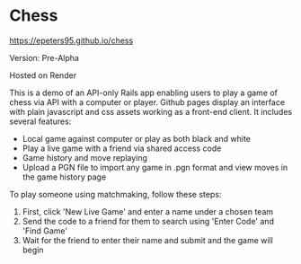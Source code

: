 # Chess

https://epeters95.github.io/chess


Version: Pre-Alpha

Hosted on Render

This is a demo of an API-only Rails app enabling users to play a game of chess via API with a computer or player. Github pages display an interface with plain javascript and css assets working as a front-end client.  It includes several features:
- Local game against computer or play as both black and white
- Play a live game with a friend via shared access code
- Game history and move replaying
- Upload a PGN file to import any game in .pgn format and view moves in the game history page

To play someone using matchmaking, follow these steps:

1. First, click 'New Live Game' and enter a name under a chosen team
2. Send the code to a friend for them to search using 'Enter Code' and 'Find Game'
3. Wait for the friend to enter their name and submit and the game will begin

